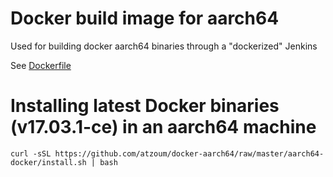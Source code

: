 Docker build image for aarch64
==============================

Used for building docker aarch64 binaries through a "dockerized" Jenkins

See [Dockerfile](https://github.com/atzoum/docker-aarch64/blob/master/aarch64-docker/Dockerfile)

Installing latest Docker binaries (v17.03.1-ce) in an aarch64 machine
=================================================================

````
curl -sSL https://github.com/atzoum/docker-aarch64/raw/master/aarch64-docker/install.sh | bash
````

